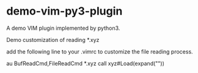 # demo-vim-py3-plugin
A demo VIM plugin implemented by python3.

Demo customization of reading *.xyz

add the following line to your .vimrc to customize the file reading process.

au BufReadCmd,FileReadCmd *.xyz call xyz#Load(expand("<amatch>"))
